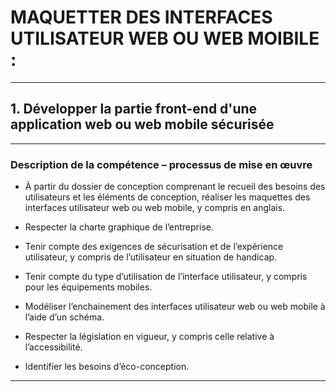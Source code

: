 # **MAQUETTER DES INTERFACES UTILISATEUR WEB OU WEB MOIBILE :**
---

## **1. Développer la partie front-end d'une application web ou web mobile sécurisée**
---

### **Description de la compétence – processus de mise en œuvre**

* À partir du dossier de conception comprenant le recueil des besoins des utilisateurs et les éléments de
conception, réaliser les maquettes des interfaces utilisateur web ou web mobile, y compris en anglais.

* Respecter la charte graphique de l’entreprise.

* Tenir compte des exigences de sécurisation et de l’expérience utilisateur, y compris de l’utilisateur en
situation de handicap.

* Tenir compte du type d’utilisation de l’interface utilisateur, y compris pour les équipements mobiles.

* Modéliser l’enchainement des interfaces utilisateur web ou web mobile à l’aide d’un schéma.

* Respecter la législation en vigueur, y compris celle relative à l’accessibilité.

* Identifier les besoins d’éco-conception.
---